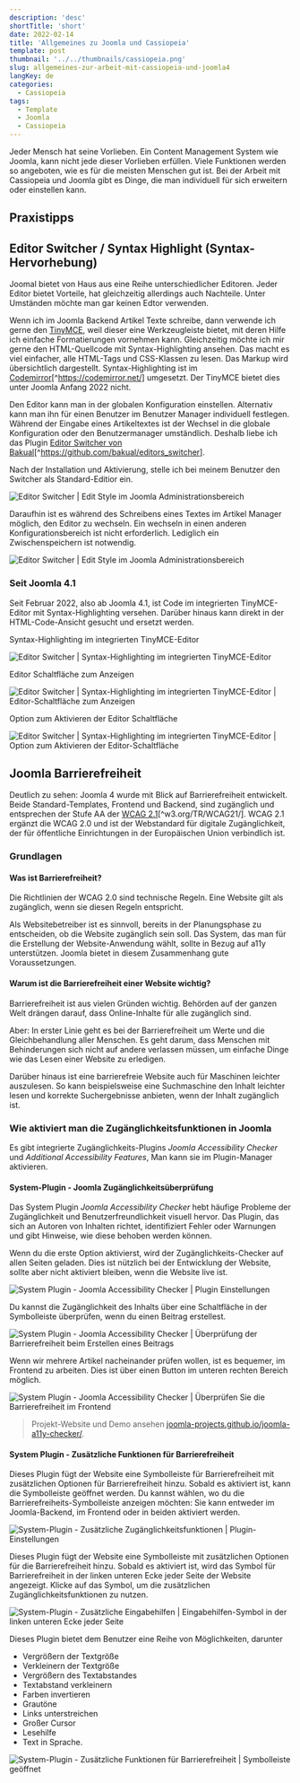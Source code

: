 ```yaml
---
description: 'desc'
shortTitle: 'short'
date: 2022-02-14
title: 'Allgemeines zu Joomla und Cassiopeia'
template: post
thumbnail: '../../thumbnails/cassiopeia.png'
slug: allgemeines-zur-arbeit-mit-cassiopeia-und-joomla4
langKey: de
categories:
  - Cassiopeia
tags:
  - Template
  - Joomla
  - Cassiopeia
---
```


Jeder Mensch hat seine Vorlieben. Ein Content Management System wie Joomla, kann nicht jede dieser Vorlieben erfüllen. Viele Funktionen werden so angeboten, wie es für die meisten Menschen gut ist. Bei der Arbeit mit Cassiopeia und Joomla gibt es Dinge, die man individuell für sich erweitern oder einstellen kann.

## Praxistipps

## Editor Switcher / Syntax Highlight (Syntax-Hervorhebung)<!-- \index{Editor!Syntax-Hervorhebung} --><!-- \index{Editor!Switcher} --><!-- \index{Editor!Syntax Highlight} -->

Joomal bietet von Haus aus eine Reihe unterschiedlicher Editoren. Jeder Editor bietet Vorteile, hat gleichzeitig allerdings auch Nachteile. Unter Umständen möchte man gar keinen Edtor verwenden.

Wenn ich im Joomla Backend Artikel Texte schreibe, dann verwende ich gerne den [TinyMCE](https://www.tiny.cloud/), weil dieser eine Werkzeugleiste bietet, mit deren Hilfe ich einfache Formatierungen vornehmen kann. Gleichzeitig möchte ich mir gerne den HTML-Quellcode mit Syntax-Highlighting ansehen. Das macht es viel einfacher, alle HTML-Tags und CSS-Klassen zu lesen. Das Markup wird übersichtlich dargestellt. Syntax-Highlighting ist im [Codemirror](https://codemirror.net/)[^https://codemirror.net/] umgesetzt. Der TinyMCE bietet dies unter Joomla Anfang 2022 nicht.

Den Editor kann man in der globalen Konfiguration einstellen. Alternativ kann man ihn für einen Benutzer im Benutzer Manager individuell festlegen. Während der Eingabe eines Artikeltextes ist der Wechsel in die globale Konfiguration oder den Benutzermanager umständlich. Deshalb liebe ich das Plugin [Editor Switcher von Bakual](https://github.com/Bakual/editors_switcher)[^https://github.com/bakual/editors_switcher].

Nach der Installation und Aktivierung, stelle ich bei meinem Benutzer den Switcher als Standard-Editior ein.

![Editor Switcher | Edit Style im Joomla Administrationsbereich](/images/switcher_backend_user.png)

Daraufhin ist es während des Schreibens eines Textes im Artikel Manager möglich, den Editor zu wechseln. Ein wechseln in einen anderen Konfigurationsbereich ist nicht erforderlich. Lediglich ein Zwischenspeichern ist notwendig.

![Editor Switcher | Edit Style im Joomla Administrationsbereich](/images/switcher_backend_article.png)

### Seit Joomla 4.1

Seit Februar 2022, also ab Joomla 4.1, ist Code im integrierten TinyMCE-Editor mit Syntax-Highlighting versehen. Darüber hinaus kann direkt in der HTML-Code-Ansicht gesucht und ersetzt werden. 

Syntax-Highlighting im integrierten TinyMCE-Editor

![Editor Switcher | Syntax-Highlighting im integrierten TinyMCE-Editor](/images/switcher_backend_new1.png)

Editor Schaltfläche zum Anzeigen

![Editor Switcher | Syntax-Highlighting im integrierten TinyMCE-Editor | Editor-Schaltfläche zum Anzeigen](/images/switcher_backend_new2.png)

Option zum Aktivieren der Editor Schaltfläche

![Editor Switcher | Syntax-Highlighting im integrierten TinyMCE-Editor | Option zum Aktivieren der Editor-Schaltfläche](/images/switcher_backend_new3.png)

## Joomla Barrierefreiheit <!-- \index{Barrierefreiheit} --><!-- \index{Zugänglichkeit} --><!-- \index{Accessibility} --><!-- \index{a11y} -->

Deutlich zu sehen: Joomla 4 wurde mit Blick auf Barrierefreiheit entwickelt. Beide Standard-Templates, Frontend und Backend, sind zugänglich und entsprechen der Stufe AA der [WCAG 2.1](https://www.w3.org/TR/WCAG21/)[^w3.org/TR/WCAG21/]. WCAG 2.1 ergänzt die WCAG 2.0 und ist der Webstandard für digitale Zugänglichkeit, der für öffentliche Einrichtungen in der Europäischen Union verbindlich ist.

### Grundlagen 

#### Was ist Barrierefreiheit?

Die Richtlinien der WCAG 2.0 sind technische Regeln. Eine Website gilt als zugänglich, wenn sie diesen Regeln entspricht.

Als Websitebetreiber ist es sinnvoll, bereits in der Planungsphase zu entscheiden, ob die Website zugänglich sein soll. Das System, das man für die Erstellung der Website-Anwendung wählt, sollte in Bezug auf a11y unterstützen. Joomla bietet in diesem Zusammenhang gute Voraussetzungen.

#### Warum ist die Barrierefreiheit einer Website wichtig?

Barrierefreiheit ist aus vielen Gründen wichtig. Behörden auf der ganzen Welt drängen darauf, dass Online-Inhalte für alle zugänglich sind.

Aber: In erster Linie geht es bei der Barrierefreiheit um Werte und die Gleichbehandlung aller Menschen. Es geht darum, dass Menschen mit Behinderungen sich nicht auf andere verlassen müssen, um einfache Dinge wie das Lesen einer Website zu erledigen.

Darüber hinaus ist eine barrierefreie Website auch für Maschinen leichter auszulesen. So kann beispielsweise eine Suchmaschine den Inhalt leichter lesen und korrekte Suchergebnisse anbieten, wenn der Inhalt zugänglich ist. 

### Wie aktiviert man die Zugänglichkeitsfunktionen in Joomla

Es gibt integrierte Zugänglichkeits-Plugins *Joomla Accessibility Checker* und *Additional Accessibility Features*, Man kann sie im Plugin-Manager aktivieren.

#### System-Plugin - Joomla Zugänglichkeitsüberprüfung

Das System Plugin *Joomla Accessibility Checker* hebt häufige Probleme der Zugänglichkeit und Benutzerfreundlichkeit visuell hervor. Das Plugin, das sich an Autoren von Inhalten richtet, identifiziert Fehler oder Warnungen und gibt Hinweise, wie diese behoben werden können. 

Wenn du die erste Option aktivierst, wird der Zugänglichkeits-Checker auf allen Seiten geladen. Dies ist nützlich bei der Entwicklung der Website, sollte aber nicht aktiviert bleiben, wenn die Website live ist. 

![System Plugin - Joomla Accessibility Checker | Plugin Einstellungen](/images/c_a11y_1.png)

Du kannst die Zugänglichkeit des Inhalts über eine Schaltfläche in der Symbolleiste überprüfen, wenn du einen Beitrag erstellest.

![System Plugin - Joomla Accessibility Checker | Überprüfung der Barrierefreiheit beim Erstellen eines Beitrags](/images/c_a11y_1_1.png)

Wenn wir mehrere Artikel nacheinander prüfen wollen, ist es bequemer, im Frontend zu arbeiten. Dies ist über einen Button im unteren rechten Bereich möglich.

![System Plugin - Joomla Accessibility Checker | Überprüfen Sie die Barrierefreiheit im Frontend](/images/c_a11y_1_2.png)

> Projekt-Website und Demo ansehen [joomla-projects.github.io/joomla-a11y-checker/](https://joomla-projects.github.io/joomla-a11y-checker/).

#### System Plugin - Zusätzliche Funktionen für Barrierefreiheit

Dieses Plugin fügt der Website eine Symbolleiste für Barrierefreiheit mit zusätzlichen Optionen für Barrierefreiheit hinzu. Sobald es aktiviert ist, kann die Symbolleiste geöffnet werden. Du kannst wählen, wo du die Barrierefreiheits-Symbolleiste anzeigen möchten: Sie kann entweder im Joomla-Backend, im Frontend oder in beiden aktiviert werden. 

![System-Plugin - Zusätzliche Zugänglichkeitsfunktionen | Plugin-Einstellungen](/images/c_a11y_2.png)

Dieses Plugin fügt der Website eine Symbolleiste mit zusätzlichen Optionen für die Barrierefreiheit hinzu. Sobald es aktiviert ist, wird das Symbol für Barrierefreiheit in der linken unteren Ecke jeder Seite der Website angezeigt. Klicke auf das Symbol, um die zusätzlichen Zugänglichkeitsfunktionen zu nutzen.

![System-Plugin - Zusätzliche Eingabehilfen | Eingabehilfen-Symbol in der linken unteren Ecke jeder Seite](/images/c_a11y_2_1.png)

Dieses Plugin bietet dem Benutzer eine Reihe von Möglichkeiten, darunter
- Vergrößern der Textgröße
- Verkleinern der Textgröße
- Vergrößern des Textabstandes
- Textabstand verkleinern
- Farben invertieren
- Grautöne
- Links unterstreichen
- Großer Cursor
- Lesehilfe
- Text in Sprache.

![System-Plugin - Zusätzliche Funktionen für Barrierefreiheit | Symbolleiste geöffnet](/images/c_a11y_2_2.png)
